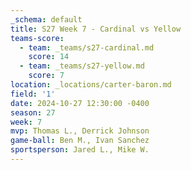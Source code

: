 ```yaml
---
_schema: default
title: S27 Week 7 - Cardinal vs Yellow
teams-score:
  - team: _teams/s27-cardinal.md
    score: 14
  - team: _teams/s27-yellow.md
    score: 7
location: _locations/carter-baron.md
field: '1'
date: 2024-10-27 12:30:00 -0400
season: 27
week: 7
mvp: Thomas L., Derrick Johnson
game-ball: Ben M., Ivan Sanchez
sportsperson: Jared L., Mike W.
---
```

